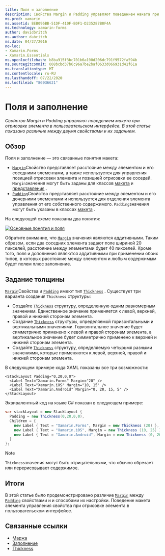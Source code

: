 ```yaml
---
title: Поля и заполнение
description: Свойства Margin и Padding управляют поведением макета при отрисовке элемента в пользовательском интерфейсе. В этой статье показано различие между двумя свойствами и их заданием.
ms.prod: xamarin
ms.assetid: BEB096BB-51DF-410F-B0F1-D235287B0F4A
ms.technology: xamarin-forms
author: davidbritch
ms.author: dabritch
ms.date: 04/27/2016
no-loc:
- Xamarin.Forms
- Xamarin.Essentials
ms.openlocfilehash: b8ba915f3bc701b6a100d206dc791f9572fa594b
ms.sourcegitcommit: 008bcbd37b6c96a7be2baf0633d066931d41f61a
ms.translationtype: MT
ms.contentlocale: ru-RU
ms.lasthandoff: 07/22/2020
ms.locfileid: "86936621"
---
```

# <a name="margin-and-padding"></a>Поля и заполнение

_Свойства Margin и Padding управляют поведением макета при отрисовке элемента в пользовательском интерфейсе. В этой статье показано различие между двумя свойствами и их заданием._

## <a name="overview"></a>Обзор

Поля и заполнение — это связанные понятия макета:

- [`Margin`](xref:Xamarin.Forms.View.Margin)Свойство представляет расстояние между элементом и его соседними элементами, а также используется для управления позицией отрисовки элемента и позицией отрисовки ее соседей. `Margin`значения могут быть заданы для классов [макета](~/xamarin-forms/user-interface/controls/layouts.md) и [представления](~/xamarin-forms/user-interface/controls/views.md) .
- [`Padding`](xref:Xamarin.Forms.Layout.Padding)Свойство представляет расстояние между элементом и его дочерними элементами и используется для отделения элемента управления от его собственного содержимого. `Padding`значения могут быть указаны в классах [макета](~/xamarin-forms/user-interface/controls/layouts.md) .

На следующей схеме показаны два понятия:

[![Основные понятия и поля](margin-and-padding-images/margins-and-padding-sml.png)](margin-and-padding-images/margins-and-padding.png#lightbox "Основные понятия и поля")

Обратите внимание, что [`Margin`](xref:Xamarin.Forms.View.Margin) значения являются аддитивными. Таким образом, если два соседних элемента задают поле шириной 20 пикселей, расстояние между элементами будет 40 пикселей. Кроме того, поля и дополнения являются аддитивными при применении обоих типов, в которых расстояние между элементом и любым содержимым будет полем плюс заполнение.

## <a name="specifying-a-thickness"></a>Задание толщины

[`Margin`](xref:Xamarin.Forms.View.Margin)Свойства и [`Padding`](xref:Xamarin.Forms.Layout.Padding) имеют тип [`Thickness`](xref:Xamarin.Forms.Thickness) . Существует три варианта создания `Thickness` структуры:

- Создайте [`Thickness`](xref:Xamarin.Forms.Thickness) структуру, определенную одним равномерным значением. Единственное значение применяется к левой, верхней, правой и нижней сторонам элемента.
- Создание [`Thickness`](xref:Xamarin.Forms.Thickness) структуры, определяемой горизонтальными и вертикальными значениями. Горизонтальное значение будет симметрично применено к левой и правой сторонам элемента, а вертикальное значение будет симметрично применено к верхней и нижней сторонам элемента.
- Создайте [`Thickness`](xref:Xamarin.Forms.Thickness) структуру, определяемую четырьмя разными значениями, которые применяются к левой, верхней, правой и нижней сторонам элемента.

В следующем примере кода XAML показаны все три возможности:

```xaml
<StackLayout Padding="0,20,0,0">
  <Label Text="Xamarin.Forms" Margin="20" />
  <Label Text="Xamarin.iOS" Margin="10, 15" />
  <Label Text="Xamarin.Android" Margin="0, 20, 15, 5" />
</StackLayout>
```

Эквивалентный код на языке C# показан в следующем примере:

```csharp
var stackLayout = new StackLayout {
  Padding = new Thickness(0,20,0,0),
  Children = {
    new Label { Text = "Xamarin.Forms", Margin = new Thickness (20) },
    new Label { Text = "Xamarin.iOS", Margin = new Thickness (10, 25) },
    new Label { Text = "Xamarin.Android", Margin = new Thickness (0, 20, 15, 5) }
  }
};
```

> [!NOTE]
> `Thickness`значения могут быть отрицательными, что обычно обрезает или перерисовывает содержимое.

## <a name="summary"></a>Итоги

В этой статье было продемонстрировано различие [`Margin`](xref:Xamarin.Forms.View.Margin) между [`Padding`](xref:Xamarin.Forms.Layout.Padding) свойствами и и способами их настройки. Поведение макета элемента управления свойства при отрисовке элемента в пользовательском интерфейсе.

## <a name="related-links"></a>Связанные ссылки

- [Маржа](xref:Xamarin.Forms.View.Margin)
- [Заполнение](xref:Xamarin.Forms.Layout.Padding)
- [Thickness](xref:Xamarin.Forms.Thickness)
